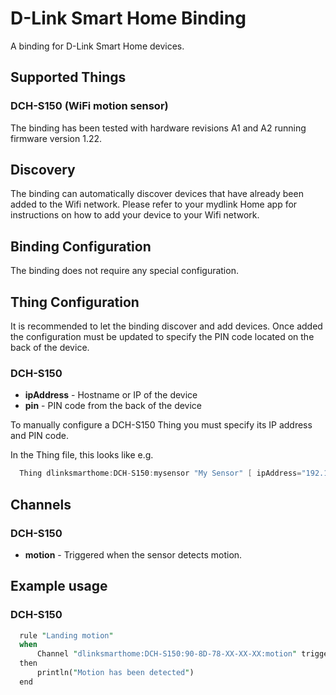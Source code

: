 # D-Link Smart Home Binding

A binding for D-Link Smart Home devices.

## Supported Things

### DCH-S150 (WiFi motion sensor)

The binding has been tested with hardware revisions A1 and A2 running firmware version 1.22.

## Discovery

The binding can automatically discover devices that have already been added to the Wifi network. Please refer to your mydlink Home app for instructions on how to add your device to your Wifi network.

## Binding Configuration

The binding does not require any special configuration.

## Thing Configuration

It is recommended to let the binding discover and add devices.
Once added the configuration must be updated to specify the PIN code located on the back of the device.

### DCH-S150

- **ipAddress** - Hostname or IP of the device
- **pin** - PIN code from the back of the device

To manually configure a DCH-S150 Thing you must specify its IP address and PIN code.

In the Thing file, this looks like e.g.

```java
  Thing dlinksmarthome:DCH-S150:mysensor "My Sensor" [ ipAddress="192.168.2.132", pin="1234" ]
```

## Channels

### DCH-S150

- **motion** - Triggered when the sensor detects motion.

## Example usage

### DCH-S150

```perl
  rule "Landing motion"
  when
      Channel "dlinksmarthome:DCH-S150:90-8D-78-XX-XX-XX:motion" triggered
  then
      println("Motion has been detected")
  end
```
